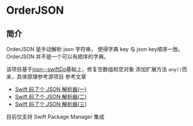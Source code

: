 # OrderJSON

## 简介
OrderJSON 是手动解析 json 字符串， 使得字典 key 与 json key顺序一致。
OrderJSON 并不是一个可以有顺序的字典。

该项目基于[josn--swiftDo](https://github.com/swiftdo/json)基础上，修复空数组和空对象 添加扩展方法 `any()`而来，具体原理参考源项目
参考文章
- [Swift 码了个 JSON 解析器(一)](https://oldbird.run/swift/fp/t3-json1.html)
- [Swift 码了个 JSON 解析器(二)](https://oldbird.run/swift/fp/t3-json2.html)
- [Swift 码了个 JSON 解析器(三)](https://oldbird.run/swift/fp/t3-json3.html)


目前仅支持 Swift Package Manager 集成
